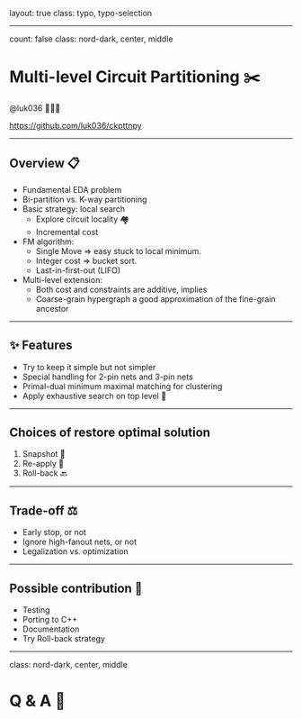 layout: true
class: typo, typo-selection

---

count: false
class: nord-dark, center, middle

# Multi-level Circuit Partitioning ✂️

@luk036 👨🏻‍🏫

<https://github.com/luk036/ckpttnpy>

---

## Overview 📋

- Fundamental EDA problem
- Bi-partition vs. K-way partitioning
- Basic strategy: local search
  - Explore circuit locality 🏘️
  - Incremental cost
- FM algorithm:
  - Single Move => easy stuck to local minimum.
  - Integer cost => bucket sort.
  - Last-in-first-out (LIFO)
- Multi-level extension:
  - Both cost and constraints are additive, implies
  - Coarse-grain hypergraph a good approximation of the fine-grain ancestor

---

## ✨ Features

- Try to keep it simple but not simpler
- Special handling for 2-pin nets and 3-pin nets
- Primal-dual minimum maximal matching for clustering
- Apply exhaustive search on top level 🔲

---

## Choices of restore optimal solution

1. Snapshot 📸
2. Re-apply 🔄
3. Roll-back 🔙

---

## Trade-off ⚖️

- Early stop, or not
- Ignore high-fanout nets, or not
- Legalization vs. optimization

---

## Possible contribution 🤏

- Testing
- Porting to C++
- Documentation
- Try Roll-back strategy

---

class: nord-dark, center, middle

# Q & A 🙋
